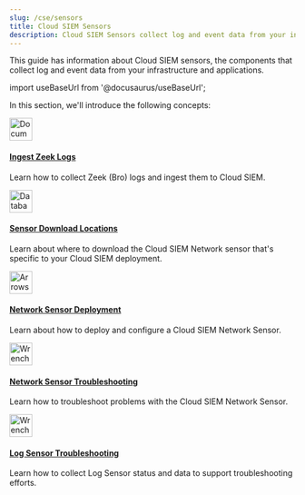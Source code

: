 ```yaml
---
slug: /cse/sensors
title: Cloud SIEM Sensors
description: Cloud SIEM Sensors collect log and event data from your infrastructure and applications.
---
```



This guide has information about Cloud SIEM sensors, the components that collect log and event data from your infrastructure and applications.

import useBaseUrl from '@docusaurus/useBaseUrl';

In this section, we'll introduce the following concepts:

<div className="box-wrapper" >
<div className="box smallbox card">
  <div className="container">
  <a href="/docs/cse/sensors/ingest-zeek-logs"><img src={useBaseUrl('img/icons/logs.png')} alt="Document icon" width="40"/><h4>Ingest Zeek Logs</h4></a>
  <p>Learn how to collect Zeek (Bro) logs and ingest them to Cloud SIEM.</p>
  </div>
</div>
<div className="box smallbox card">
  <div className="container">
  <a href="/docs/cse/sensors/sensor-download-locations"><img src={useBaseUrl('img/icons/operations/sensor.png')} alt="Database icon" width="40"/><h4>Sensor Download Locations</h4></a>
  <p>Learn about where to download the Cloud SIEM Network sensor that's specific to your Cloud SIEM deployment.</p>
  </div>
</div>
<div className="box smallbox card">
  <div className="container">
  <a href="/docs/cse/sensors/network-sensor-deployment-guide"><img src={useBaseUrl('img/icons/operations/deployment.png')} alt="Arrows icon" width="40"/><h4>Network Sensor Deployment</h4></a>
  <p>Learn about how to deploy and configure a Cloud SIEM Network Sensor.</p>
  </div>
</div>
<div className="box smallbox card">
  <div className="container">
  <a href="/docs/cse/sensors/network-sensor-troubleshooting"><img src={useBaseUrl('img/icons/operations/too-many-tools.png')} alt="Wrench icon" width="40"/><h4>Network Sensor Troubleshooting</h4></a>
  <p>Learn how to troubleshoot problems with the Cloud SIEM Network Sensor.</p>
  </div>
</div>
<div className="box smallbox card">
  <div className="container">
  <a href="/docs/cse/sensors/log-sensor-troubleshooting"><img src={useBaseUrl('img/icons/operations/troubleshoot.png')} alt="Wrench icon" width="40"/><h4>Log Sensor Troubleshooting</h4></a>
  <p>Learn how to collect Log Sensor status and data to support troubleshooting efforts.</p>
  </div>
</div>
</div>
